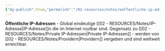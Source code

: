 ```yaml
---
{"dg-publish":true,"permalink":"/02-resources/notes/oeffentliche-ip-adressen/","tags":["netzwerk/adressierung/global","netzwerk/internet/eindeutig","netzwerk/ip/ipv4"],"noteIcon":"","updated":"2025-09-05T10:16:55.671+02:00"}
---
```



**Öffentliche IP-Adressen** - Global eindeutige [[02 - RESOURCES/Notes/IP-Adresse\|IP-Adresse]]n die im Internet routbar sind.
Gegensatz zu [[02 - RESOURCES/Notes/Private IP-Adressen\|Private IP-Adressen]] - werden von [[02 - RESOURCES/Notes/Providern\|Providern]] vergeben und sind weltweit erreichbar.